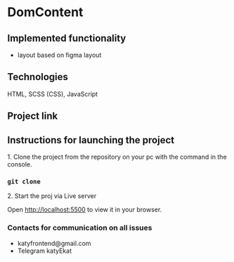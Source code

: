 # DomContent

## Implemented functionality

<ul>
    <li>layout based on figma layout</li>
</ul>

## Technologies

HTML, SCSS (CSS), JavaScript

## Project link



## Instructions for launching the project

<p>1. Clone the project from the repository on your pc with the command in the console.</p>

### `git clone`

<p>2. Start the proj via Live server</p>

Open [http://localhost:5500](http://localhost:5500) to view it in your browser.



### Contacts for communication on all issues

<ul>
    <li>katyfrontend@gmail.com</li>
    <li>Telegram katyEkat</li>
</ul>

